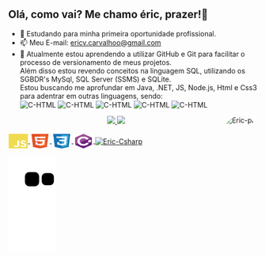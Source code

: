 ## Olá, como vai? Me chamo éric, prazer!👋

- 🔭 Estudando para minha primeira oportunidade profissional.
- 📫 Meu E-mail: ericv.carvalhoo@gmail.com
- 🌱 Atualmente estou aprendendo a utilizar GitHub e Git para facilitar o processo de versionamento de meus projetos. <br> Além disso estou revendo conceitos na linguagem SQL, utilizando os SGBDR's MySql, SQL Server (SSMS) e SQLite. <br> Estou buscando me aprofundar em Java, .NET, JS, Node.js, Html e Css3 para adentrar em outras linguagens, sendo: <br><img align="center" alt="C-HTML" height="40" width="200" src="https://img.shields.io/badge/React_Native-20232A?style=for-the-badge&logo=react&logoColor=61DAFB"> <img align="center" alt="C-HTML" height="40" width="120" src="https://img.shields.io/badge/React-20232A?style=for-the-badge&logo=react&logoColor=61DAFB"> <img align="center" alt="C-HTML" height="40" width="90" src="https://img.shields.io/badge/PHP-777BB4?style=for-the-badge&logo=php&logoColor=white"> <img align="center" alt="C-HTML" height="40" width="90" src="https://img.shields.io/badge/C-00599C?style=for-the-badge&logo=c&logoColor=white"> <img align="center" alt="C-HTML" height="40" width="90" src="https://img.shields.io/badge/C%2B%2B-00599C?style=for-the-badge&logo=c%2B%2B&logoColor=white">

<img align="right" alt="Eric-pic" height="150" style="border-radius:50px;" src="https://i.pinimg.com/736x/70/dc/0f/70dc0f3c93ed183f9b7a2e6e8f81f8a6.jpg">

<div align="center">
  <a href="https://github.com/ericcarvlh">
  <img height="180em" src="https://github-readme-stats.vercel.app/api?username=ericcarvlh&show_icons=true&theme=dracula&include_all_commits=true&count_private=true"/>
  <img height="180em" src="https://github-readme-stats.vercel.app/api/top-langs/?username=ericcarvlh&layout=compact&langs_count=7&theme=dracula"/>
</div>
<div style="display: inline_block"><br>
  <img align="center" alt="Eric-Js" height="30" width="40" src="https://raw.githubusercontent.com/devicons/devicon/master/icons/javascript/javascript-plain.svg">
  <img align="center" alt="Eric-HTML" height="30" width="40" src="https://raw.githubusercontent.com/devicons/devicon/master/icons/html5/html5-original.svg">
  <img align="center" alt="Eric-CSS" height="30" width="40" src="https://raw.githubusercontent.com/devicons/devicon/master/icons/css3/css3-original.svg">
  <img align="center" alt="Eric-Csharp" height="30" width="40" src="https://raw.githubusercontent.com/devicons/devicon/master/icons/csharp/csharp-original.svg">
  <img align="center" alt="Eric-Csharp" height="30" width="40" src="https://img.shields.io/badge/.NET-5C2D91?style=for-the-badge&logo=.net&logoColor=white">
</div>
 

  ![Snake animation](https://github.com/ericcarvlh/ericcarvlh/blob/output/github-contribution-grid-snake.svg)


